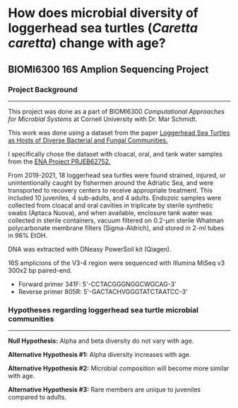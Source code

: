 # How does microbial diversity of loggerhead sea turtles (*Caretta caretta*) change with age?

## BIOMI6300 16S Amplion Sequencing Project

### Project Background
---

This project was done as a part of BIOMI6300 *Computational Approaches for Microbial Systems* at Cornell University with Dr. Mar Schmidt.

This work was done using a dataset from the paper [Loggerhead Sea Turtles as Hosts of Diverse Bacterial and Fungal Communities.](https://link.springer.com/article/10.1007/s00248-024-02388-x#change-history)

I specifically chose the dataset with cloacal, oral, and tank water samples from the [ENA Project PRJEB62752.](https://www.ebi.ac.uk/ena/browser/view/PRJEB62752)

From 2019-2021, 18 loggerhead sea turtles were found strained, injured, or unintentionally caught by fishermen around the Adriatic Sea, and were transported to recovery centers to receive appropriate treatment. This included 10 juveniles, 4 sub-adults, and 4 adults. Endozoic samples were collected from cloacal and oral cavities in triplicate by sterile synthetic swabs (Aptaca Nuova), and when available, enclosure tank water was collected in sterile containers, vacuum filtered on 0.2-μm sterile Whatman polycarbonate membrane filters (Sigma-Aldrich), and stored in 2-ml tubes in 96% EtOH.

DNA was extracted with DNeasy PowerSoil kit (Qiagen).

16S amplicions of the V3-4 region were sequenced with Illumina MiSeq v3 300x2 bp paired-end. 

  - Forward primer 341F: 5'-CCTACGGGNGGCWGCAG-3'
  - Reverse primer 805R: 5'-GACTACHVGGGTATCTAATCC-3'
  
### Hypotheses regarding loggerhead sea turtle microbial communities
---

**Null Hypothesis:** Alpha and beta diversity do not vary with age.

**Alternative Hypothesis #1:** Alpha diversity increases with age.

**Alternative Hypothesis #2:** Microbial composition will become more similar with age.

**Alternative Hypothesis #3:** Rare members are unique to juveniles compared to adults.

